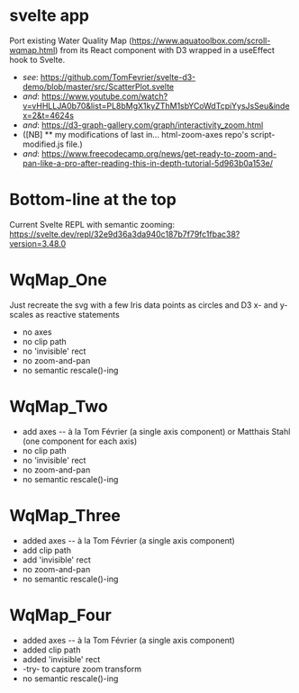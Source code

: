 # svelte app

Port existing Water Quality Map (https://www.aquatoolbox.com/scroll-wqmap.html) from its React component with D3 wrapped in a useEffect hook to Svelte.

- _see_: https://github.com/TomFevrier/svelte-d3-demo/blob/master/src/ScatterPlot.svelte
- _and_: https://www.youtube.com/watch?v=vHHLLJA0b70&list=PL8bMgX1kyZThM1sbYCoWdTcpiYysJsSeu&index=2&t=4624s
- _and_: https://d3-graph-gallery.com/graph/interactivity_zoom.html
- ([NB] \*\* my modifications of last in... html-zoom-axes repo's script-modified.js file.)
- _and_: https://www.freecodecamp.org/news/get-ready-to-zoom-and-pan-like-a-pro-after-reading-this-in-depth-tutorial-5d963b0a153e/

# Bottom-line at the top

Current Svelte REPL with semantic zooming: https://svelte.dev/repl/32e9d36a3da940c187b7f79fc1fbac38?version=3.48.0

# WqMap_One

Just recreate the svg with a few Iris data points as circles and D3 x- and y-scales as reactive statements

- no axes
- no clip path
- no 'invisible' rect
- no zoom-and-pan
- no semantic rescale()-ing

# WqMap_Two

- add axes -- à la Tom Février (a single axis component) or Matthais Stahl (one component for each axis)
- no clip path
- no 'invisible' rect
- no zoom-and-pan
- no semantic rescale()-ing

# WqMap_Three

- added axes -- à la Tom Février (a single axis component)
- add clip path
- add 'invisible' rect
- no zoom-and-pan
- no semantic rescale()-ing

# WqMap_Four

- added axes -- à la Tom Février (a single axis component)
- added clip path
- added 'invisible' rect
- -try- to capture zoom transform
- no semantic rescale()-ing

